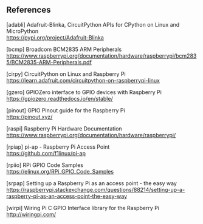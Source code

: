 ## References

[adabli] Adafruit-Blinka, CircuitPython APIs for CPython on Linux and MicroPython  
https://pypi.org/project/Adafruit-Blinka

[bcmp] Broadcom BCM2835 ARM Peripherals  
https://www.raspberrypi.org/documentation/hardware/raspberrypi/bcm2835/BCM2835-ARM-Peripherals.pdf

[cirpy] CircuitPython on Linux and Raspberry Pi  
https://learn.adafruit.com/circuitpython-on-raspberrypi-linux

[gzero] GPIOZero interface to GPIO devices with Raspberry Pi  
https://gpiozero.readthedocs.io/en/stable/

[pinout] GPIO Pinout guide for the Raspberry Pi  
https://pinout.xyz/

[raspi] Raspberry Pi Hardware Documentation  
https://www.raspberrypi.org/documentation/hardware/raspberrypi/

[rpiap] pi-ap - Raspberry Pi Access Point  
https://github.com/f1linux/pi-ap

[rpiio] RPi GPIO Code Samples  
https://elinux.org/RPi_GPIO_Code_Samples

[srpap] Setting up a Raspberry Pi as an access point - the easy way  
https://raspberrypi.stackexchange.com/questions/88214/setting-up-a-raspberry-pi-as-an-access-point-the-easy-way

[wirpi] Wiring Pi C GPIO Interface library for the Raspberry Pi  
http://wiringpi.com/
